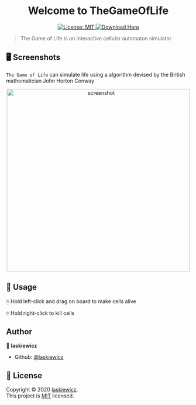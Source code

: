 ﻿
<h1 align="center">Welcome to TheGameOfLife</h1>
<p align="center">
  <a href="https://github.com/laskiewicz/TheGameOfLife/blob/master/LICENSE">
    <img alt="License: MIT" src="https://img.shields.io/badge/license-MIT-yellow.svg" target="_blank" />
  </a>
  <a href="https://github.com/laskiewicz/TheGameOfLife/blob/master/WPFTheGameOfLife/bin/publish/setup.exe?raw=true">
    <img alt="Download Here" src="https://img.shields.io/badge/download-here-blue?logo=elixir" target="_blank" />
  </a>
  
</p>

> The Game of Life is an interactive cellular automaton simulator

## 🖥️ Screenshots

`The Game of Life` can simulate life using a algorithm devised by the British mathematician John Horton Conway

<p align="center">
  <img width="500" align="center" src="https://raw.githubusercontent.com/wiki/laskiewicz/TheGameOfLife/images/empty_board.png" alt="screenshot"/>
</p>

## 🚀 Usage

🖱 Hold left-click and drag on board to make cells alive

🖱 Hold right-click to kill cells

## Author

👤 **laskiewicz**

- Github: [@laskiewicz](https://github.com/laskiewicz)
## 📝 License

Copyright © 2020 [laskiewicz](https://github.com/laskiewicz).<br />
This project is [MIT](https://github.com/laskiewicz/TheGameOfLife/blob/master/LICENSE) licensed.